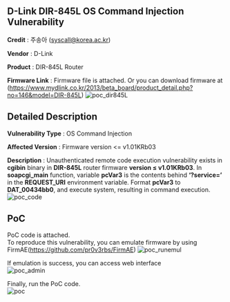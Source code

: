 ## D-Link DIR-845L OS Command Injection Vulnerability

**Credit** : 주송아 (syscall@korea.ac.kr) 

**Vendor** : D-Link

**Product** : DIR-845L Router 

**Firmware Link** : Firmware file is attached. Or you can download firmware at (https://www.mydlink.co.kr/2013/beta_board/product_detail.php?no=146&model=DIR-845L)
![poc_dir845L](https://github.com/songah119/Report/assets/69359991/ea33375f-7e53-4cdf-8283-43a4d4405fdb)


## Detailed Description

**Vulnerability Type** : OS Command Injection  

**Affected Version** : Firmware version <= v1.01KRb03  

**Description** : Unauthenticated remote code execution vulnerability exists in **cgibin** binary in **DIR-845L** router firmware **version ≤ v1.01KRb03**. In **soapcgi_main** function, variable **pcVar3** is the contents behind **‘?service=’** in the **REQUEST_URI** environment variable. Format **pcVar3** to **DAT_00434bb0**, and execute system, resulting in command execution.
![poc_code](https://github.com/songah119/Report/assets/69359991/f84cc19c-c896-4980-9cf6-bb5438feb887)


## PoC
PoC code is attached.  
To reproduce this vulnerability, you can emulate firmware by using FirmAE(https://github.com/pr0v3rbs/FirmAE)
![poc_runemul](https://github.com/songah119/Report/assets/69359991/a4880c0d-6a5c-449b-b11a-c6a24c93cf96)


If emulation is success, you can access web interface  
![poc_admin](https://github.com/songah119/Report/assets/69359991/d1389506-c62b-415d-9e54-c17bc6204466)


Finally, run the PoC code.  
![poc](https://github.com/songah119/Report/assets/69359991/2d3de47f-14f1-4497-bd70-d5040306f8ce)


